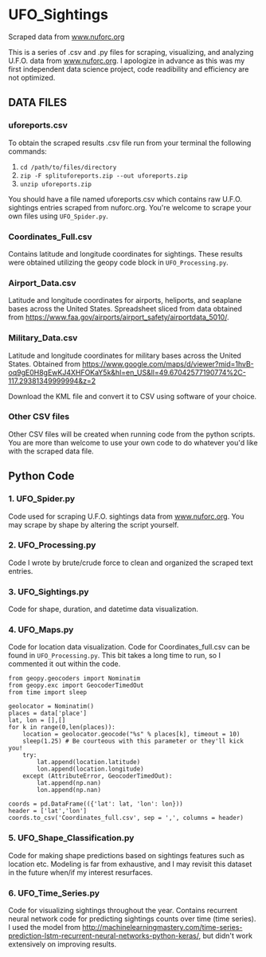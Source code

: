 # UFO_Sightings
Scraped data from www.nuforc.org

This is a series of .csv and .py files for scraping, visualizing, and analyzing U.F.O. data from www.nuforc.org. I apologize in advance as this was my first independent data science project, code readibility and efficiency are not optimized.

## DATA FILES

### uforeports.csv
To obtain the scraped results .csv file run from your terminal the following commands:
1. `cd /path/to/files/directory`
2. `zip -F splituforeports.zip --out uforeports.zip`
3. `unzip uforeports.zip`

You should have a file named uforeports.csv which contains raw U.F.O. sightings entries scraped from nuforc.org. You're welcome to scrape your own files using `UFO_Spider.py`.

### Coordinates_Full.csv
Contains latitude and longitude coordinates for sightings. These results were obtained utilizing the geopy code block in `UFO_Processing.py`.

### Airport_Data.csv
Latitude and longitude coordinates for airports, heliports, and seaplane bases across the United States. Spreadsheet sliced from data obtained from <https://www.faa.gov/airports/airport_safety/airportdata_5010/>.

### Military_Data.csv
Latitude and longitude coordinates for military bases across the United States. Obtained from <https://www.google.com/maps/d/viewer?mid=1hvB-oq9gE0H8gEwKJ4XHFOKaY5k&hl=en_US&ll=49.67042577190774%2C-117.29381349999994&z=2>

Download the KML file and convert it to CSV using software of your choice.

### Other CSV files
Other CSV files will be created when running code from the python scripts. You are more than welcome to use your own code to do whatever you'd like with the scraped data file.

## Python Code

### 1. UFO_Spider.py

Code used for scraping U.F.O. sightings data from www.nuforc.org. You may scrape by shape by altering the script yourself.

### 2. UFO_Processing.py

Code I wrote by brute/crude force to clean and organized the scraped text entries.

### 3. UFO_Sightings.py

Code for shape, duration, and datetime data visualization.

### 4. UFO_Maps.py

Code for location data visualization. Code for Coordinates_full.csv can be found in `UFO_Processing.py`. This bit takes a long time to run, so I commented it out within the code.

```
from geopy.geocoders import Nominatim
from geopy.exc import GeocoderTimedOut
from time import sleep

geolocator = Nominatim()
places = data['place'] 
lat, lon = [],[]
for k in range(0,len(places)):
    location = geolocator.geocode("%s" % places[k], timeout = 10) 
    sleep(1.25) # Be courteous with this parameter or they'll kick you!
    try:
        lat.append(location.latitude)
        lon.append(location.longitude)
    except (AttributeError, GeocoderTimedOut):
        lat.append(np.nan)
        lon.append(np.nan)

coords = pd.DataFrame(({'lat': lat, 'lon': lon}))
header = ['lat','lon']
coords.to_csv('Coordinates_full.csv', sep = ',', columns = header)
```

### 5. UFO_Shape_Classification.py

Code for making shape predictions based on sightings features such as location etc. Modeling is far from exhaustive, and I may revisit this dataset in the future when/if my interest resurfaces.

### 6. UFO_Time_Series.py 

Code for visualizing sightings throughout the year. Contains recurrent neural network code for predicting sightings counts over time (time series). I used the model from <http://machinelearningmastery.com/time-series-prediction-lstm-recurrent-neural-networks-python-keras/>, but didn't work extensively on improving results.

